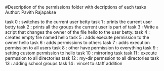 #Description of the permissions folder with decriptions of each tasks
Author:  Pavith Rajapakse

task 0 : switches to the current user betty
task 1  : prints the current user betty
task 2 : prints all the groups the current user is part of
task 3 : Write a script that changes the owner of the file hello to the user betty.
task 4 : creates empty file named hello
task 5 : adds execute permission to the owner hello
task 6 : adds permissions to others
task 7 : adds execution permission to all users
task 8 : other have permission to everything
task 9 : setting custom permission to hello
task 10 : mirroring task
task 11 : execute permssion to all directories
task 12 : my-dir  permssion to all directories
task 13 : adding school groups
task 14 : vincet to staff addition


















